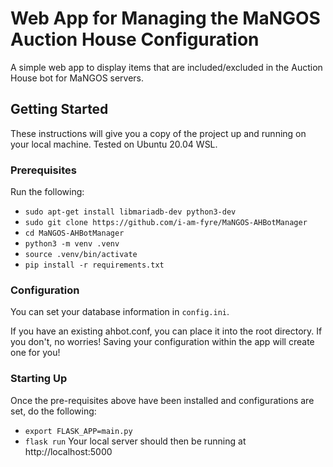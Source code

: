 # Web App for Managing the MaNGOS Auction House Configuration

A simple web app to display items that are included/excluded in the Auction House bot for MaNGOS servers.

## Getting Started

These instructions will give you a copy of the project up and running on
your local machine. Tested on Ubuntu 20.04 WSL.

### Prerequisites

Run the following:
- `sudo apt-get install libmariadb-dev python3-dev`
- `sudo git clone https://github.com/i-am-fyre/MaNGOS-AHBotManager`
- `cd MaNGOS-AHBotManager`
- `python3 -m venv .venv`
- `source .venv/bin/activate`
- `pip install -r requirements.txt`

### Configuration

You can set your database information in `config.ini`.

If you have an existing ahbot.conf, you can place it into the root directory. If you don't, no worries! Saving your configuration within the app will create one for you!

### Starting Up

Once the pre-requisites above have been installed and configurations are set, do the following:
- `export FLASK_APP=main.py`
- `flask run`
Your local server should then be running at http://localhost:5000
